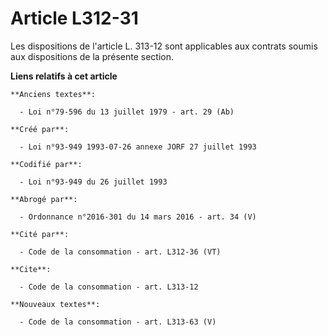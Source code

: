 # Article L312-31

Les dispositions de l'article L. 313-12 sont applicables aux contrats soumis aux dispositions de la présente section.

**Liens relatifs à cet article**

	**Anciens textes**:

	  - Loi n°79-596 du 13 juillet 1979 - art. 29 (Ab)

	**Créé par**:

	  - Loi n°93-949 1993-07-26 annexe JORF 27 juillet 1993

	**Codifié par**:

	  - Loi n°93-949 du 26 juillet 1993

	**Abrogé par**:

	  - Ordonnance n°2016-301 du 14 mars 2016 - art. 34 (V)

	**Cité par**:

	  - Code de la consommation - art. L312-36 (VT)

	**Cite**:

	  - Code de la consommation - art. L313-12

	**Nouveaux textes**:

	  - Code de la consommation - art. L313-63 (V)
